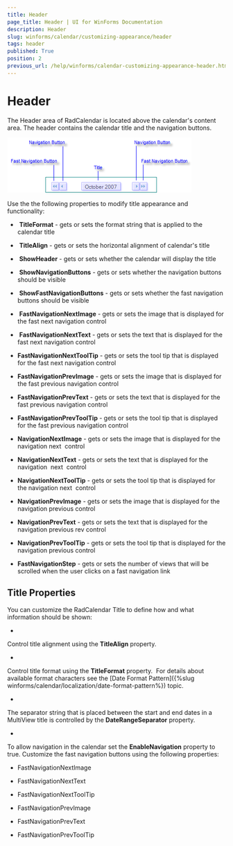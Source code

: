 ```yaml
---
title: Header
page_title: Header | UI for WinForms Documentation
description: Header
slug: winforms/calendar/customizing-appearance/header
tags: header
published: True
position: 2
previous_url: /help/winforms/calendar-customizing-appearance-header.html
---
```


# Header



The Header area of RadCalendar is located above the calendar's content area. The header contains the calendar title and the navigation buttons.



![calendar-customizing-appearance-header 001](images/calendar-customizing-appearance-header001.png)

Use the the following properties to modify title appearance and functionality:

*  __TitleFormat__ - gets or sets the format string that is applied to the calendar title 


*  __TitleAlign__ - gets or sets the horizontal alignment of calendar's title 


*  __ShowHeader__ - gets or sets whether the calendar will display the title 


*  __ShowNavigationButtons__ - gets or sets whether the navigation buttons should be visible 


*  __ShowFastNavigationButtons__ - gets or sets whether the fast navigation buttons should be visible 


*  __FastNavigationNextImage__ - gets or sets the image that is displayed for the fast next navigation control 


*  __FastNavigationNextText__ - gets or sets the text that is displayed for the fast next navigation control 


* __FastNavigationNextToolTip__ - gets or sets the tool tip that is displayed for the fast next navigation control 


* __FastNavigationPrevImage__ - gets or sets the image that is displayed for the fast previous navigation control 


* __FastNavigationPrevText__ - gets or sets the text that is displayed for the fast previous navigation control 


* __FastNavigationPrevToolTip__ - gets or sets the tool tip that is displayed for the fast previous navigation control 


* __NavigationNextImage__ - gets or sets the image that is displayed for the navigation next  control 


* __NavigationNextText__ - gets or sets the text that is displayed for the navigation  next  control 


* __NavigationNextToolTip__ - gets or sets the tool tip that is displayed for the navigation next  control 


* __NavigationPrevImage__ - gets or sets the image that is displayed for the navigation previous control 


* __NavigationPrevText__ - gets or sets the text that is displayed for the navigation previous rev control 


* __NavigationPrevToolTip__ - gets or sets the tool tip that is displayed for the navigation previous control 


* __FastNavigationStep__ - gets or sets the number of views that will be scrolled when the user clicks on a fast navigation link

## Title Properties

You can customize the RadCalendar Title to define how and what information should be shown: 

* 
Control title alignment using the __TitleAlign__ property. 


* 
Control title format using the __TitleFormat__ property.  For details about available format characters see the [Date Format Pattern]({%slug winforms/calendar/localization/date-format-pattern%}) topic.


* 
The separator string that is placed between the start and end dates in a MultiView title is controlled by the __DateRangeSeparator__ property. 


* 
To allow navigation in the calendar set the __EnableNavigation__ property to true. Customize the fast navigation buttons using the following properties:
   		

* FastNavigationNextImage

* FastNavigationNextText

* FastNavigationNextToolTip

* FastNavigationPrevImage

* FastNavigationPrevText

* FastNavigationPrevToolTip
